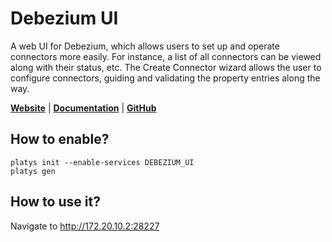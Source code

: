# Debezium UI

A web UI for Debezium, which allows users to set up and operate connectors more easily. For instance, a list of all connectors can be viewed along with their status, etc. The Create Connector wizard allows the user to configure connectors, guiding and validating the property entries along the way.

**[Website](https://debezium.io/documentation/reference/operations/debezium-ui.html)** | **[Documentation](https://debezium.io/documentation/reference/operations/debezium-ui.html)** | **[GitHub](https://github.com/debezium/debezium-ui)**

## How to enable?

```
platys init --enable-services DEBEZIUM_UI
platys gen
```

## How to use it?

Navigate to <http://172.20.10.2:28227>